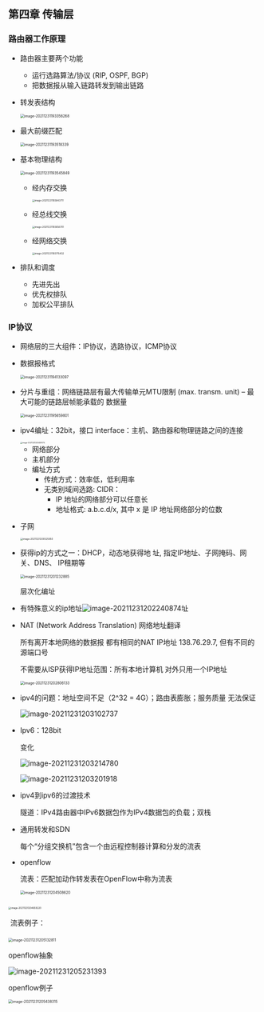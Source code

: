 ## 第四章 传输层

### 路由器工作原理

- 路由器主要两个功能
  - 运行选路算法/协议 (RIP, OSPF, BGP) 
  - 把数据报从输入链路转发到输出链路

- 转发表结构

  <img src="计网第四章要点.assets/image-20211231193356268.png" alt="image-20211231193356268" style="zoom:50%;" />

- 最大前缀匹配

  <img src="计网第四章要点.assets/image-20211231193518339.png" alt="image-20211231193518339" style="zoom:50%;" />

- 基本物理结构

  <img src="计网第四章要点.assets/image-20211231193545849.png" alt="image-20211231193545849" style="zoom:50%;" />

  - 经内存交换

    <img src="计网第四章要点.assets/image-20211231193643711.png" alt="image-20211231193643711" style="zoom:33%;" />

  - 经总线交换

    <img src="计网第四章要点.assets/image-20211231193656701.png" alt="image-20211231193656701" style="zoom:33%;" />

  - 经网络交换

    <img src="计网第四章要点.assets/image-20211231193715432.png" alt="image-20211231193715432" style="zoom:33%;" />

- 排队和调度
  - 先进先出
  - 优先权排队
  - 加权公平排队

### IP协议

- 网络层的三大组件：IP协议，选路协议，ICMP协议

- 数据报格式

  <img src="计网第四章要点.assets/image-20211231194133097.png" alt="image-20211231194133097" style="zoom:50%;" />

- 分片与重组：网络链路层有最大传输单元MTU限制 (max. transm. unit) – 最大可能的链路层帧能承载的 数据量

  <img src="计网第四章要点.assets/image-20211231195659801.png" alt="image-20211231195659801" style="zoom:50%;" />

- ipv4编址：32bit，接口 interface：主机、路由器和物理链路之间的连接

  <img src="计网第四章要点.assets/image-20211231200459174.png" alt="image-20211231200459174" style="zoom:25%;" />

  - 网络部分
  - 主机部分
  - 编址方式
    - 传统方式：效率低，低利用率
    - 无类别域间选路: CIDR：
      - IP 地址的网络部分可以任意长
      - 地址格式: a.b.c.d/x, 其中 x 是 IP 地址网络部分的位数

- 子网

  <img src="计网第四章要点.assets/image-20211231200525950.png" alt="image-20211231200525950" style="zoom:33%;" />

- 获得ip的方式之一：DHCP，动态地获得地 址, 指定IP地址、子网掩码、网关、DNS、 IP租期等

  <img src="计网第四章要点.assets/image-20211231201232885.png" alt="image-20211231201232885" style="zoom:50%;" />

  层次化编址

- 有特殊意义的ip地址![image-20211231202240874](计网第四章要点.assets/image-20211231202240874.png)址

- NAT (Network Address Translation) 网络地址翻译

  所有离开本地网络的数据报 都有相同的NAT IP地址 138.76.29.7, 但有不同的源端口号

  不需要从ISP获得IP地址范围：所有本地计算机 对外只用一个IP地址

  <img src="计网第四章要点.assets/image-20211231202806133.png" alt="image-20211231202806133" style="zoom:50%;" />

- ipv4的问题：地址空间不足（2^32 = 4G）；路由表膨胀；服务质量 无法保证

  ![image-20211231203102737](计网第四章要点.assets/image-20211231203102737.png)

- Ipv6：128bit

  变化

  ![image-20211231203214780](计网第四章要点.assets/image-20211231203214780.png)

  ![image-20211231203201918](计网第四章要点.assets/image-20211231203201918.png)

- ipv4到ipv6的过渡技术

  隧道：IPv4路由器中IPv6数据包作为IPv4数据包的负载；双栈

- 通用转发和SDN

  每个“分组交换机”包含一个由远程控制器计算和分发的流表

- openflow

  流表：匹配加动作转发表在OpenFlow中称为流表

  <img src="计网第四章要点.assets/image-20211231204508620.png" alt="image-20211231204508620" style="zoom:50%;" />

​										<img src="计网第四章要点.assets/image-20211231204659220.png" alt="image-20211231204659220" style="zoom:33%;" />

​	流表例子：

​	<img src="计网第四章要点.assets/image-20211231205132811.png" alt="image-20211231205132811" style="zoom:50%;" />

openflow抽象	

![image-20211231205231393](计网第四章要点.assets/image-20211231205231393.png)

openflow例子

<img src="计网第四章要点.assets/image-20211231205438315.png" alt="image-20211231205438315" style="zoom:50%;" />